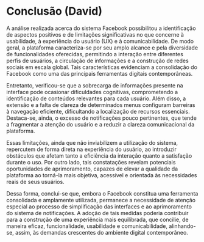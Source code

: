 # Conclusão (David)

A análise realizada acerca do sistema Facebook possibilitou a identificação de aspectos positivos e de limitações significativas no que concerne à usabilidade, à experiência do usuário (UX) e à comunicabilidade. De modo geral, a plataforma caracteriza-se por seu amplo alcance e pela diversidade de funcionalidades oferecidas, permitindo a interação entre diferentes perfis de usuários, a circulação de informações e a construção de redes sociais em escala global. Tais características evidenciam a consolidação do Facebook como uma das principais ferramentas digitais contemporâneas.

Entretanto, verificou-se que a sobrecarga de informações presente na interface pode ocasionar dificuldades cognitivas, comprometendo a identificação de conteúdos relevantes para cada usuário. Além disso, a extensão e a falta de clareza de determinados menus configuram barreiras à navegação eficiente, dificultando a localização de recursos essenciais. Destaca-se, ainda, o excesso de notificações pouco pertinentes, que tende a fragmentar a atenção do usuário e a reduzir a clareza comunicacional da plataforma.

Essas limitações, ainda que não inviabilizem a utilização do sistema, repercutem de forma direta na experiência do usuário, ao introduzir obstáculos que afetam tanto a eficiência da interação quanto a satisfação durante o uso. Por outro lado, tais constatações revelam potenciais oportunidades de aprimoramento, capazes de elevar a qualidade da plataforma ao torná-la mais objetiva, acessível e orientada às necessidades reais de seus usuários.

Dessa forma, conclui-se que, embora o Facebook constitua uma ferramenta consolidada e amplamente utilizada, permanece a necessidade de atenção especial ao processo de simplificação das interfaces e ao aprimoramento do sistema de notificações. A adoção de tais medidas poderia contribuir para a construção de uma experiência mais equilibrada, que concilie, de maneira eficaz, funcionalidade, usabilidade e comunicabilidade, alinhando-se, assim, às demandas crescentes do ambiente digital contemporâneo.
